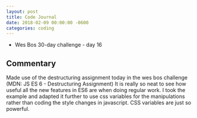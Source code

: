 ```yaml
---
layout: post
title: Code Journal
date: 2018-02-09 00:00:00 -0600
categories: coding
---
```


- Wes Bos 30-day challenge - day 16

## Commentary

Made use of the destructuring assignment today in the wes bos challenge (MDN: JS ES 6 - Destructuring Assignment) It is really so neat to see how useful all the new features in ES6 are when doing regular work. I took the example and adapted it further to use css variables for the manipulations rather than coding the style changes in javascript. CSS variables are just so powerful.
